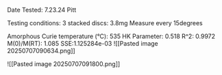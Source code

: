 Date Tested: 7.23.24 Pitt

Testing conditions:
3 stacked discs: 3.8mg
Measure every 15degrees

Amorphous Curie temperature (°C): 535
HK Parameter: 0.518
R^2: 0.9972
M(0)/M(RT): 1.085
SSE:1.125284e-03
![[Pasted image 20250707090634.png]]

![[Pasted image 20250707091800.png]]
